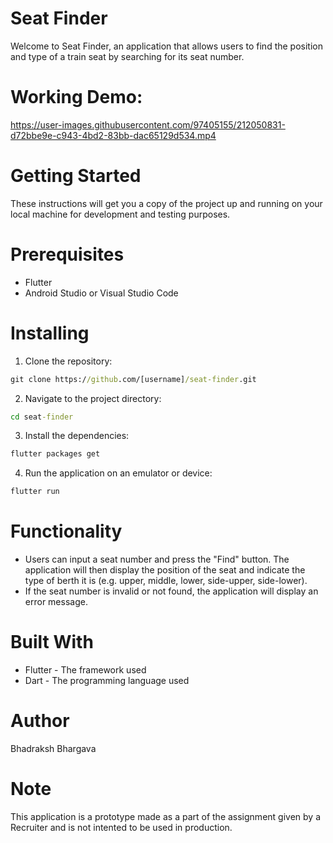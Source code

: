 # Seat Finder
Welcome to Seat Finder, an application that allows users to find the position and type of a train seat by searching for its seat number.

# Working Demo:
 

https://user-images.githubusercontent.com/97405155/212050831-d72bbe9e-c943-4bd2-83bb-dac65129d534.mp4




# Getting Started
These instructions will get you a copy of the project up and running on your local machine for development and testing purposes.

# Prerequisites
 - Flutter
 - Android Studio or Visual Studio Code
# Installing
1) Clone the repository:

```cmd
git clone https://github.com/[username]/seat-finder.git
```
2) Navigate to the project directory:
```cmd
cd seat-finder
```
3) Install the dependencies:
```cmd
flutter packages get
```
4) Run the application on an emulator or device:
```cmd
flutter run
```

# Functionality
 - Users can input a seat number and press the "Find" button.
The application will then display the position of the seat and indicate the type of berth it is (e.g. upper, middle, lower, side-upper, side-lower).
 - If the seat number is invalid or not found, the application will display an error message.
# Built With
 - Flutter - The framework used
 - Dart - The programming language used
# Author
Bhadraksh Bhargava
# Note
This application is a prototype made as a part of the assignment given by a Recruiter and is not intented to be used in production.
